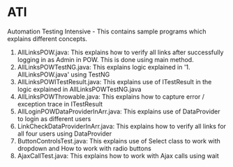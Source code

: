 # ATI
Automation Testing Intensive - This contains sample programs which explains different concepts.

1. AllLinksPOW.java: This explains how to verify all links after successfully logging in as Admin in POW. This is done using main method.
2. AllLinksPOWTestNG.java: This explains logic explained in  '1. AllLinksPOW.java' using TestNG
3. AllLinksPOWITestResult.java: This explains use of ITestResult in the logic explained in AllLinksPOWTestNG.java
4. AllLinksPOWThrowable.java: This explains how to capture error / exception trace in ITestResult
5. AllLoginPOWDataProviderInArr.java: This explains use of DataProvider to login as different users
6. LinkCheckDataProviderInArr.java: This explains how to verify all links for all four users using DataProvider
7. ButtonControlsTest.java: This explains use of Select class to work with dropdown and How to work with radio buttons
8. AjaxCallTest.java: This explains how to work with Ajax calls using wait

